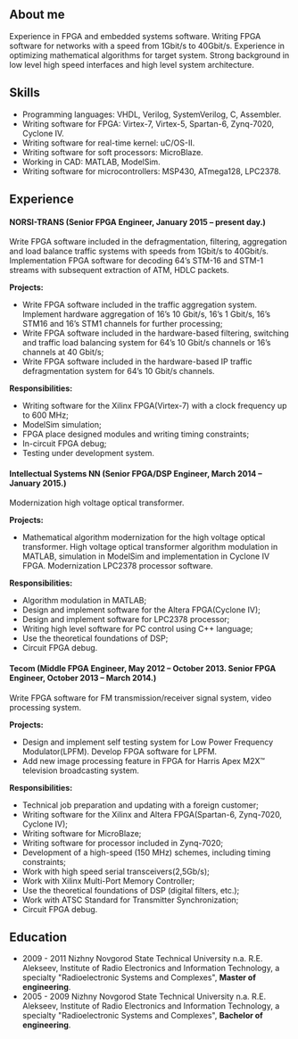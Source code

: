 ## About me

Experience in FPGA and embedded systems software. Writing FPGA software for networks with a speed from 1Gbit/s to 40Gbit/s. Experience in optimizing mathematical algorithms for target system. Strong background in low level high speed interfaces and high level system architecture.

## Skills
* Programming languages: VHDL, Verilog, SystemVerilog,  C, Assembler.
* Writing software for FPGA: Virtex-7, Virtex-5, Spartan-6, Zynq-7020, Cyclone IV.
* Writing software for real-time kernel: uC/OS-II.
* Writing software for soft processors: MicroBlaze.
* Working in CAD: MATLAB, ModelSim.
* Writing software for microcontrollers: MSP430, ATmega128, LPC2378.

## Experience
#### NORSI-TRANS (Senior FPGA Engineer, January 2015 – present day.)

Write FPGA software included in the defragmentation, filtering, aggregation and load balance traffic systems with speeds from 1Gbit/s to 40Gbit/s. Implementation FPGA software for decoding 64’s STM-16 and STM-1 streams with subsequent extraction of ATM, HDLC packets.

**Projects:**
* Write FPGA software included in the traffic aggregation system. Implement hardware aggregation of 16’s 10 Gbit/s, 16’s 1 Gbit/s, 16’s STM16 and 16’s STM1 channels for further processing;
* Write FPGA software included in the hardware-based filtering, switching and traffic load balancing system for 64’s 10 Gbit/s channels or 16’s channels at 40 Gbit/s;
* Write FPGA software included in the hardware-based IP traffic defragmentation system for 64’s 10 Gbit/s channels.

**Responsibilities:**
* Writing software for the Xilinx FPGA(Virtex-7) with a clock frequency up to 600 MHz;
* ModelSim simulation;
* FPGA place designed modules and writing timing constraints;
* In-circuit FPGA debug;
* Testing under development system.

#### Intellectual Systems NN (Senior FPGA/DSP Engineer, March 2014 – January 2015.)

Modernization high voltage optical transformer.

**Projects:**
* Mathematical algorithm modernization for the high voltage optical transformer. High voltage optical transformer algorithm modulation in MATLAB, simulation in ModelSim and implementation in Cyclone IV FPGA. Modernization LPC2378 processor software.

**Responsibilities:**
* Algorithm modulation in MATLAB;
* Design and implement software for the Altera FPGA(Cyclone IV);
* Design and implement  software for LPC2378 processor;
* Writing high level software for PC control using C++ language;
* Use the theoretical foundations of DSP;
* Circuit FPGA debug.

#### Tecom (Middle FPGA Engineer, May 2012 – October 2013. Senior FPGA Engineer, October 2013 – March 2014.)

Write FPGA software for FM transmission/receiver signal system, video processing system.

**Projects:**
* Design and implement self testing system for Low Power Frequency Modulator(LPFM). Develop FPGA software for LPFM. 
* Add new image processing feature in FPGA for Harris Apex M2X™ television broadcasting system.

**Responsibilities:**
* Technical job preparation and updating with a foreign customer;
* Writing software for the Xilinx and Altera FPGA(Spartan-6, Zynq-7020, Cyclone IV);
* Writing software for MicroBlaze;
* Writing software for processor included in Zynq-7020;
* Development of a high-speed (150 MHz) schemes, including timing constraints;
* Work with high speed serial transceivers(2,5Gb/s);
* Work with Xilinx Multi-Port Memory Controller;
* Use the theoretical foundations of DSP (digital filters, etc.);
* Work with ATSC Standard for Transmitter Synchronization;
* Circuit FPGA debug.

## Education
* 2009 - 2011 Nizhny Novgorod State Technical University n.a. R.E. Alekseev, Institute of Radio Electronics and Information Technology, a specialty "Radioelectronic Systems and Complexes", **Master of engineering**.
* 2005 - 2009  Nizhny Novgorod State Technical University n.a. R.E. Alekseev, Institute of Radio Electronics and Information Technology, a specialty "Radioelectronic Systems and Complexes", **Bachelor of engineering**.

